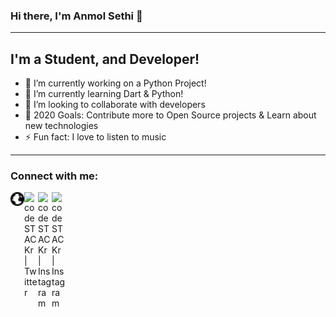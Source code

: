 ### Hi there, I'm Anmol Sethi 👋

---

## I'm a Student, and Developer!

- 🔭 I’m currently working on a Python Project!
- 🌱 I’m currently learning Dart & Python!
- 👯 I’m looking to collaborate with developers
- 🥅 2020 Goals: Contribute more to Open Source projects & Learn about new technologies
- ⚡ Fun fact: I love to listen to music

---

### Connect with me:

[<img align="left" alt="Website" width="22px" src="https://raw.githubusercontent.com/iconic/open-iconic/master/svg/globe.svg" />][website]
[<img align="left" alt="codeSTACKr | Twitter" width="22px" src="https://cdn.jsdelivr.net/npm/simple-icons@v3/icons/twitter.svg" />][twitter]
[<img align="left" alt="codeSTACKr | Instagram" width="22px" src="https://cdn.jsdelivr.net/npm/simple-icons@v3/icons/instagram.svg"/>][instagram]
[<img align="left" alt="codeSTACKr | Instagram" width="22px" src="https://cdn.jsdelivr.net/npm/simple-icons@v3/icons/facebook.svg"/>][facebook]

[website]: https://anmolsethi01.blogspot.com/
[twitter]: https://twitter.com/AnmolSe49700342
[instagram]: https://instagram.com/anmolsethi.01
[facebook]: https://facebook.com/Anmol.Sethi.01